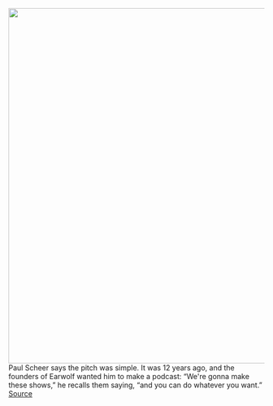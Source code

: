 <img src='https://cdn.vox-cdn.com/thumbor/ZAdrfw5EC1kpy-YW8lHY_pdsCkQ=/0x0:3000x2000/1200x675/filters:focal(1273x886:1753x1366)/cdn.vox-cdn.com/uploads/chorus_image/image/70656367/vincentkilbride_theverge_earwolf_lead_illustration.0.jpg' width='700px' /><br/>
Paul Scheer says the pitch was simple. It was 12 years ago, and the founders of Earwolf wanted him to make a podcast: “We're gonna make these shows,” he recalls them saying, “and you can do whatever you want.”
<a href='https://www.theverge.com/22989201/siriusxm-podcasts-earwolf-stitcher-acquisition-hosts-employees-leaving'> Source <a/>